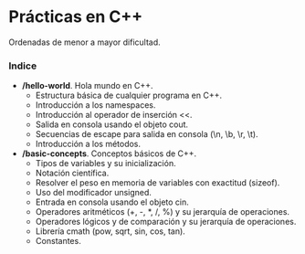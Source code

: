 # Prácticas en C++

Ordenadas de menor a mayor dificultad.

### Indice
- **/hello-world**. Hola mundo en C++.
    - Estructura básica de cualquier programa en C++.
    - Introducción a los namespaces.
    - Introducción al operador de inserción <<.
    - Salida en consola usando el objeto cout.
    - Secuencias de escape para salida en consola (\n, \b, \r, \t).
    - Introducción a los métodos.
- **/basic-concepts**. Conceptos básicos de C++.
    - Tipos de variables y su inicialización.
    - Notación científica.
    - Resolver el peso en memoria de variables con exactitud (sizeof).
    - Uso del modificador unsigned.
    - Entrada en consola usando el objeto cin.
    - Operadores aritméticos (+, -, *, /, %) y su jerarquía de operaciones.
    - Operadores lógicos y de comparación y su jerarquía de operaciones.
    - Librería cmath (pow, sqrt, sin, cos, tan).
    - Constantes.

